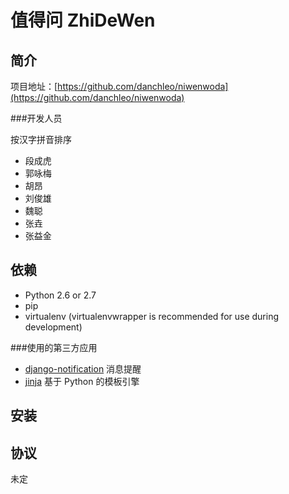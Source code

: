 # 值得问 ZhiDeWen #

## 简介 ##

项目地址：[https://github.com/danchleo/niwenwoda](https://github.com/danchleo/niwenwoda)

###开发人员

按汉字拼音排序

- 段成虎
- 郭咏梅
- 胡昂
- 刘俊雄
- 魏聪
- 张垚
- 张益金

## 依赖 ##

- Python 2.6 or 2.7
- pip
- virtualenv (virtualenvwrapper is recommended for use during development)

###使用的第三方应用

- [django-notification](https://github.com/pinax/django-notification) 消息提醒
- [jinja](https://github.com/mitsuhiko/jinja2) 基于 Python 的模板引擎

## 安装 ##


协议
-------
未定